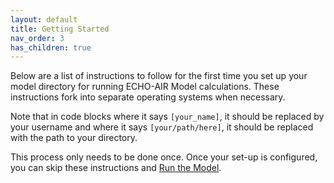 ```yaml
---
layout: default
title: Getting Started
nav_order: 3
has_children: true
---
```


Below are a list of instructions to follow for the first time you set up your model directory for running ECHO-AIR Model calculations. These instructions fork into separate operating systems when necessary. 

Note that in code blocks where it says `[your_name]`, it should be replaced by your username and where it says `[your/path/here]`, it should be replaced with the path to your directory.

This process only needs to be done once. Once your set-up is configured, you can skip these instructions and [Run the Model](https://echo-air-model.github.io/docs/running_model/running_model.html).

